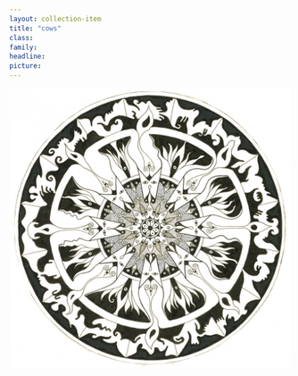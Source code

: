 ```yaml
---
layout: collection-item
title: "cows"
class:	
family:
headline:
picture:
---
```


[![cows](/assets/img/mandalas/cows-1200w.jpg)](/assets/img/mandalas/cows-1200w.jpg)
